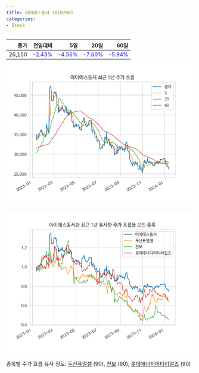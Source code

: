 ```yaml
---
title: 아이에스동서 (010780)
categories:
- Stock
---
```


|종가|전일대비|5일|20일|60일|
|---:|-------:|--:|---:|---:|
|26,150|<span style="color: blue">-2.43%</span>|<span style="color: blue">-4.56%</span>|<span style="color: blue">-7.60%</span>|<span style="color: blue">-5.94%</span>|


<!-- more -->

![010780](/assets/images/stock/010780.png)

![010780](/assets/images/stock/010780_sim.png)

종목별 주가 흐름 유사 정도:
[두산퓨얼셀](/stock/336260/) (90),
[천보](/stock/278280/) (90),
[롯데에너지머티리얼즈](/stock/020150/) (90)